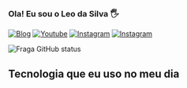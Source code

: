 ### Ola! Eu sou o Leo da Silva 🖐️
[![Blog](https://img.shields.io/website?label=Leo_Da_Silva_Francisco.com&style=for-the-badge&url=https://portifolio-leo-da-silva.netlify.app)](https://portifolio-leo-da-silva.netlify.app)
[![Youtube](https://img.shields.io/badge/YouTube-FF0000?style=for-the-badge&logo=youtube&logoColor=white)](https://www.youtube.com/@leodasilvafrancisco8377)
[![Instagram](https://img.shields.io/badge/Instagram-E4405F?style=for-the-badge&logo=instagram&logoColor=white)](https://www.instagram.com/leo_silva.ao)
[![Instagram](https://img.shields.io/badge/Facebook-1877F2?style=for-the-badge&logo=facebook&logoColor=wehite)](https://www.facebook.com/12leodasilva)

![Fraga GitHub status](https://github-readme-stats.vercel.app/api?username=devleodasilva&show_icons=true&theme=dracula)

## Tecnologia que eu uso no meu dia
